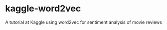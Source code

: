 kaggle-word2vec
===============

A tutorial at Kaggle using word2vec for sentiment analysis of movie reviews

